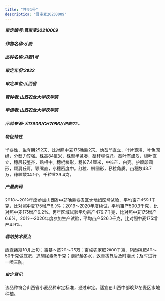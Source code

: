 ```yaml
---
title: "并麦1号"
description: "晋审麦20210009"
---
```

##### 审定编号:晋审麦20210009

##### 作物名称:小麦

##### 品种名称:并麦1号

##### 审定年份:2022

##### 审定单位:山西省

##### 育种者:山西农业大学农学院

##### 申请者:山西农业大学农学院

##### 品种来源:太13606/CH7086//济麦22。

##### 特征特性
半冬性，生育期252天，比对照中麦175晚熟2天。幼苗半直立，叶片宽短，叶色深绿，分蘖力较强。株高84厘米，株型半紧凑，茎秆弹性好。茎叶有蜡质，旗叶直立，穗层较整齐，熟相中。穗棍棒形，穗长7.4厘米，中长芒、白壳。护颖卵圆形，颖肩丘肩，颖嘴直，小穗密度中。红粒、椭圆形，籽粒角质。亩穗数43.7万，穗粒数34.1个，千粒重39.4克。

##### 产量表现
2018～2019年度参加山西省中部晚熟冬麦区水地组区域试验，平均亩产459.1千克，比对照中麦175增产6.9%；2019～2020年度续试，平均亩产500.3千克，比对照中麦175增产6.2%。两年区域试验平均亩产479.7千克，比对照中麦175增产6.6%。2019～2020年度参加生产试验，平均亩产526.0千克，比对照中麦175增产4.9%。

##### 栽培技术要点
适宜播期10月上旬；亩基本苗20～25万；亩施农家肥2000千克、硝酸磷肥40～50千克做底肥，追施尿素15千克；浇好越冬水，返青拔节后及时浇水；及时进行一喷三防。

##### 审定意见
该品种符合山西省小麦品种审定标准，通过审定。适宜在山西中部晚熟冬麦区水地种植。
